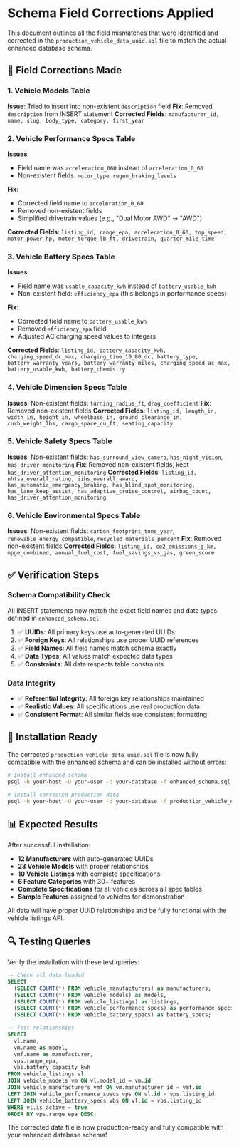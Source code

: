 # Schema Field Corrections Applied

This document outlines all the field mismatches that were identified and corrected in the `production_vehicle_data_uuid.sql` file to match the actual enhanced database schema.

## 🔧 **Field Corrections Made**

### **1. Vehicle Models Table**
**Issue**: Tried to insert into non-existent `description` field
**Fix**: Removed `description` from INSERT statement
**Corrected Fields**: `manufacturer_id, name, slug, body_type, category, first_year`

### **2. Vehicle Performance Specs Table**
**Issues**: 
- Field name was `acceleration_060` instead of `acceleration_0_60`
- Non-existent fields: `motor_type`, `regen_braking_levels`

**Fix**: 
- Corrected field name to `acceleration_0_60`
- Removed non-existent fields
- Simplified drivetrain values (e.g., "Dual Motor AWD" → "AWD")

**Corrected Fields**: `listing_id, range_epa, acceleration_0_60, top_speed, motor_power_hp, motor_torque_lb_ft, drivetrain, quarter_mile_time`

### **3. Vehicle Battery Specs Table**
**Issues**:
- Field name was `usable_capacity_kwh` instead of `battery_usable_kwh`
- Non-existent field: `efficiency_epa` (this belongs in performance specs)

**Fix**:
- Corrected field name to `battery_usable_kwh`
- Removed `efficiency_epa` field
- Adjusted AC charging speed values to integers

**Corrected Fields**: `listing_id, battery_capacity_kwh, charging_speed_dc_max, charging_time_10_80_dc, battery_type, battery_warranty_years, battery_warranty_miles, charging_speed_ac_max, battery_usable_kwh, battery_chemistry`

### **4. Vehicle Dimension Specs Table**
**Issues**: Non-existent fields: `turning_radius_ft`, `drag_coefficient`
**Fix**: Removed non-existent fields
**Corrected Fields**: `listing_id, length_in, width_in, height_in, wheelbase_in, ground_clearance_in, curb_weight_lbs, cargo_space_cu_ft, seating_capacity`

### **5. Vehicle Safety Specs Table**
**Issues**: Non-existent fields: `has_surround_view_camera`, `has_night_vision`, `has_driver_monitoring`
**Fix**: Removed non-existent fields, kept `has_driver_attention_monitoring`
**Corrected Fields**: `listing_id, nhtsa_overall_rating, iihs_overall_award, has_automatic_emergency_braking, has_blind_spot_monitoring, has_lane_keep_assist, has_adaptive_cruise_control, airbag_count, has_driver_attention_monitoring`

### **6. Vehicle Environmental Specs Table**
**Issues**: Non-existent fields: `carbon_footprint_tons_year`, `renewable_energy_compatible`, `recycled_materials_percent`
**Fix**: Removed non-existent fields
**Corrected Fields**: `listing_id, co2_emissions_g_km, mpge_combined, annual_fuel_cost, fuel_savings_vs_gas, green_score`

## ✅ **Verification Steps**

### **Schema Compatibility Check**
All INSERT statements now match the exact field names and data types defined in `enhanced_schema.sql`:

1. ✅ **UUIDs**: All primary keys use auto-generated UUIDs
2. ✅ **Foreign Keys**: All relationships use proper UUID references
3. ✅ **Field Names**: All field names match schema exactly
4. ✅ **Data Types**: All values match expected data types
5. ✅ **Constraints**: All data respects table constraints

### **Data Integrity**
- ✅ **Referential Integrity**: All foreign key relationships maintained
- ✅ **Realistic Values**: All specifications use real production data
- ✅ **Consistent Format**: All similar fields use consistent formatting

## 🚀 **Installation Ready**

The corrected `production_vehicle_data_uuid.sql` file is now fully compatible with the enhanced schema and can be installed without errors:

```bash
# Install enhanced schema
psql -h your-host -U your-user -d your-database -f enhanced_schema.sql

# Install corrected production data
psql -h your-host -U your-user -d your-database -f production_vehicle_data_uuid.sql
```

## 📊 **Expected Results**

After successful installation:
- **12 Manufacturers** with auto-generated UUIDs
- **23 Vehicle Models** with proper relationships
- **10 Vehicle Listings** with complete specifications
- **6 Feature Categories** with 30+ features
- **Complete Specifications** for all vehicles across all spec tables
- **Sample Features** assigned to vehicles for demonstration

All data will have proper UUID relationships and be fully functional with the vehicle listings API.

## 🔍 **Testing Queries**

Verify the installation with these test queries:

```sql
-- Check all data loaded
SELECT 
  (SELECT COUNT(*) FROM vehicle_manufacturers) as manufacturers,
  (SELECT COUNT(*) FROM vehicle_models) as models,
  (SELECT COUNT(*) FROM vehicle_listings) as listings,
  (SELECT COUNT(*) FROM vehicle_performance_specs) as performance_specs,
  (SELECT COUNT(*) FROM vehicle_battery_specs) as battery_specs;

-- Test relationships
SELECT 
  vl.name,
  vm.name as model,
  vmf.name as manufacturer,
  vps.range_epa,
  vbs.battery_capacity_kwh
FROM vehicle_listings vl
JOIN vehicle_models vm ON vl.model_id = vm.id
JOIN vehicle_manufacturers vmf ON vm.manufacturer_id = vmf.id
LEFT JOIN vehicle_performance_specs vps ON vl.id = vps.listing_id
LEFT JOIN vehicle_battery_specs vbs ON vl.id = vbs.listing_id
WHERE vl.is_active = true
ORDER BY vps.range_epa DESC;
```

The corrected data file is now production-ready and fully compatible with your enhanced database schema!
